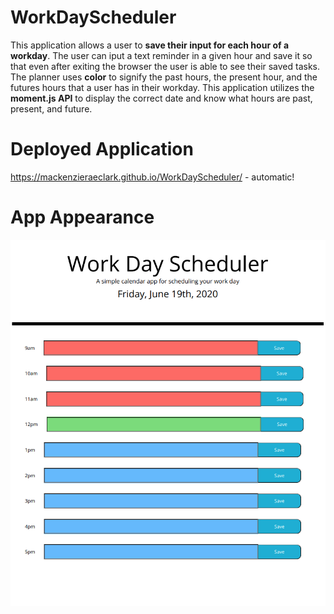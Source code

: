 # WorkDayScheduler
This application allows a user to **save their input for each hour of a workday**. The user can iput a text reminder in a given hour and save it so that even after exiting the browser the user is able to see their saved tasks. The planner uses **color** to signify the past hours, the present hour, and the futures hours that a user has in their workday. This application utilizes the **moment.js API** to display the correct date and know what hours are past, present, and future.

# Deployed Application
https://mackenzieraeclark.github.io/WorkDayScheduler/ - automatic!

# App Appearance

![Screen Shot of Deployed Application](assets/images/deployedApp.png)